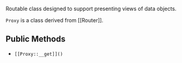 Routable class designed to support presenting views of data objects.

`Proxy` is a class derived from [[Router]].

## Public Methods

* `[[Proxy::__get]]()`

